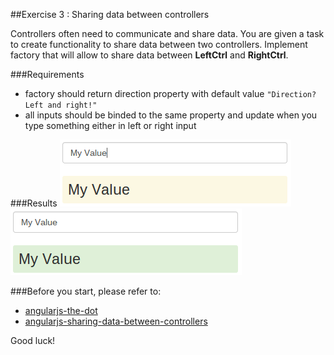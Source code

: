 ##Exercise 3 : Sharing data between controllers

Controllers often need to communicate and share data. You are given a task to create functionality to share data between two controllers.
Implement factory that will allow to share data between **LeftCtrl** and **RightCtrl**.

###Requirements
* factory should return direction property with default value ```"Direction? Left and right!"```
* all inputs should be binded to the same property and update when you type something either in left or right input

###Results
![alt text](app/assets/example1.png "First Input")
![alt text](app/assets/example2.png "Second Input")

###Before you start, please refer to:
* [angularjs-the-dot](https://egghead.io/lessons/angularjs-the-dot)
* [angularjs-sharing-data-between-controllers](https://egghead.io/lessons/angularjs-sharing-data-between-controllers)


Good luck!
